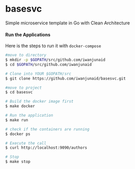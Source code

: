 # basesvc
Simple microservice template in Go with Clean Architecture


#### Run the Applications
Here is the steps to run it with `docker-compose`

```bash
#move to directory
$ mkdir -p $GOPATH/src/github.com/iwanjunaid 
$ cd $GOPATH/src/github.com/iwanjunaid 

# Clone into YOUR $GOPATH/src
$ git clone https://github.com/iwanjunaid/basesvc.git

#move to project
$ cd basesvc

# Build the docker image first
$ make docker

# Run the application
$ make run

# check if the containers are running
$ docker ps

# Execute the call
$ curl http://localhost:9090/authors

# Stop
$ make stop
```